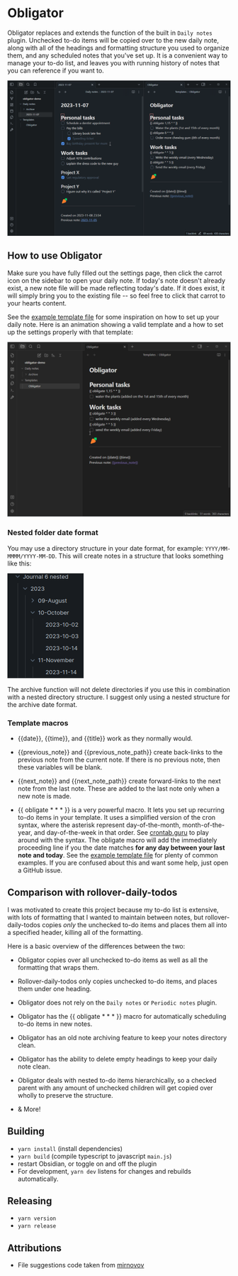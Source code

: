 # Obligator

Obligator replaces and extends the function of the built in `Daily notes` plugin.
Unchecked to-do items will be copied over to the new daily note, along with all
of the headings and formatting structure you used to organize them, and any
scheduled notes that you've set up. It is a convenient way to manage your
to-do list, and leaves you with running history of notes that you can
reference if you want to.

![](example/preview.gif)

## How to use Obligator

Make sure you have fully filled out the settings page, then click the carrot
icon on the sidebar to open your daily note. If today's note doesn't already
exist, a new note file will be made reflecting today's date. If it does exist,
it will simply bring you to the existing file -- so feel free to click that
carrot to your hearts content.

See the [example template file](example/daily_note.md) for some inspiration on
how to set up your daily note. Here is an animation showing a valid template and
a how to set up the settings properly with that template:

![](example/settings.gif)

### Nested folder date format
You may use a directory structure in your date format, for example:
`YYYY/MM-MMMM/YYYY-MM-DD`. This will create notes in a structure that looks
something like this:

![](example/nested_dates.png)

The archive function will not delete directories if you use this in combination
with a nested directory structure. I suggest only using a nested structure for
the archive date format.

### Template macros
 * {{date}}, {{time}}, and {{title}} work as they normally would.


 * {{previous_note}} and {{previous_note_path}} create back-links to the
   previous note from the current note. If there is no previous note, then
   these variables will be blank.

 * {{next_note}} and {{next_note_path}} create forward-links to the
   next note from the last note. These are added to the last note only when a
   new note is made.

 * {{ obligate * * * }} is a very powerful macro. It lets you set up
   recurring to-do items in your template. It uses a simplified version of the
   cron syntax, where the asterisk represent day-of-the-month,
   month-of-the-year, and day-of-the-week in that order. See [crontab.guru](https://crontab.guru)
   to play around with the syntax. The obligate macro will add the immediately
   proceeding line if you the date matches **for any day between your
   last note and today**. See the [example template file](example/daily_note.md)
   for plenty of common examples. If you are confused about this and want some
   help, just open a GitHub issue.


## Comparison with rollover-daily-todos
I was motivated to create this project because my to-do list is extensive, with
lots of formatting that I wanted to maintain between notes, but rollover-daily-todos
copies *only* the unchecked to-do items and places them all into a specified
header, killing all of the formatting.

Here is a basic overview of the differences between the two:

- Obligator copies over all unchecked to-do items as well as all the formatting
  that wraps them.

- Rollover-daily-todos only copies unchecked to-do items, and places them under
  one heading.

- Obligator does not rely on the `Daily notes` or `Periodic notes` plugin.

- Obligator has the {{ obligate * * * }} macro for automatically scheduling
  to-do items in new notes.

- Obligator has an old note archiving feature to keep your notes directory clean.

- Obligator has the ability to delete empty headings to keep your daily note clean.

- Obligator deals with nested to-do items hierarchically, so a checked parent with
  any amount of unchecked children will get copied over wholly to preserve the
  structure.

- & More!

## Building
* `yarn install` (install dependencies)
* `yarn build` (compile typescript to javascript `main.js`)
* restart Obsidian, or toggle on and off the plugin
* For development, `yarn dev` listens for changes and rebuilds automatically.

## Releasing
* `yarn version`
* `yarn release`

## Attributions
* File suggestions code taken from [mirnovov](https://github.com/mirnovov/obsidian-homepage/blob/main/src/suggest.ts)
